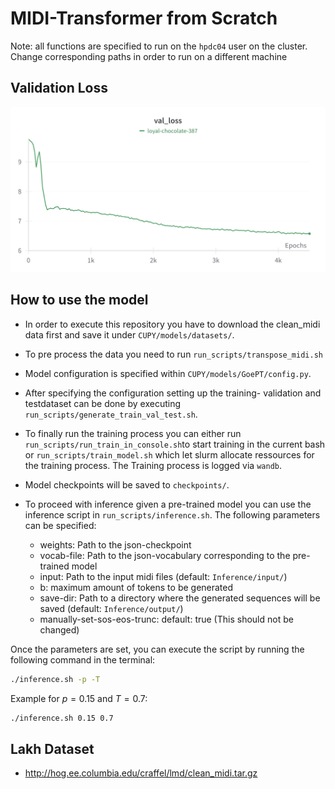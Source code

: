 # MIDI-Transformer from Scratch
Note: all functions are specified to run on the `hpdc04` user on the cluster. Change corresponding paths in order to run on a different machine

## Validation Loss
![Val Loss](val_loss.png)

## How to use the model
- In order to execute this repository you have to download the clean_midi data first and save it under `CUPY/models/datasets/`.
- To pre process the data you need to run `run_scripts/transpose_midi.sh`
- Model configuration is specified within `CUPY/models/GoePT/config.py`.
- After specifying the configuration setting up the training- validation and testdataset can be done by executing `run_scripts/generate_train_val_test.sh`.
- To finally run the training process you can either run `run_scripts/run_train_in_console.sh`to start training in the current bash or `run_scripts/train_model.sh` which let slurm allocate ressources for the training process. The Training process is logged via `wandb`. 

- Model checkpoints will be saved to `checkpoints/`.
- To proceed with inference given a pre-trained model you can use the inference script in `run_scripts/inference.sh`. The following parameters can be specified:
    - weights: Path to the json-checkpoint
    - vocab-file: Path to the json-vocabulary corresponding to the pre-trained model
    - input: Path to the input midi files (default: `Inference/input/`)
    - b: maximum amount of tokens to be generated
    - save-dir: Path to a directory where the generated sequences will be saved (default: `Inference/output/`)
    - manually-set-sos-eos-trunc: default: true (This should not be changed)



Once the parameters are set, you can execute the script by running the following command in the terminal:  

```bash
./inference.sh -p -T
```
Example for $p = 0.15$ and $T = 0.7$:
```bash
./inference.sh 0.15 0.7
```
## Lakh Dataset
- http://hog.ee.columbia.edu/craffel/lmd/clean_midi.tar.gz
